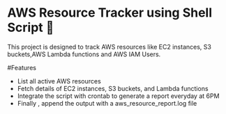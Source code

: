 # AWS Resource Tracker using Shell Script 🚀

This project is designed to track AWS resources like EC2 instances, S3 buckets,AWS Lambda functions and AWS IAM Users.

#Features
- List all active AWS resources
- Fetch details of EC2 instances, S3 buckets, and Lambda functions
- Integrate the script with crontab to generate a report everyday at 6PM
- Finally , append the output with a aws_resource_report.log file

  
